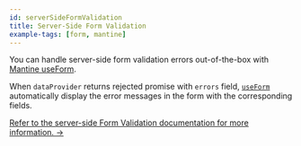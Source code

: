 ```yaml
---
id: serverSideFormValidation
title: Server-Side Form Validation
example-tags: [form, mantine]
---
```


You can handle server-side form validation errors out-of-the-box with [Mantine useForm][mantine-use-form].

When `dataProvider` returns rejected promise with `errors` field, [`useForm`][mantine-use-form] automatically display the error messages in the form with the corresponding fields.

[Refer to the server-side Form Validation documentation for more information. →](/docs/advanced-tutorials/forms/server-side-form-validation/)

<CodeSandboxExample path="server-side-form-validation-mantine" />

[mantine-use-form]: /docs/api-reference/mantine/hooks/form/useForm/
